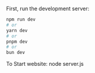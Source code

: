 <!-- @format -->

First, run the development server:

```bash
npm run dev
# or
yarn dev
# or
pnpm dev
# or
bun dev
```

To Start website: node server.js
